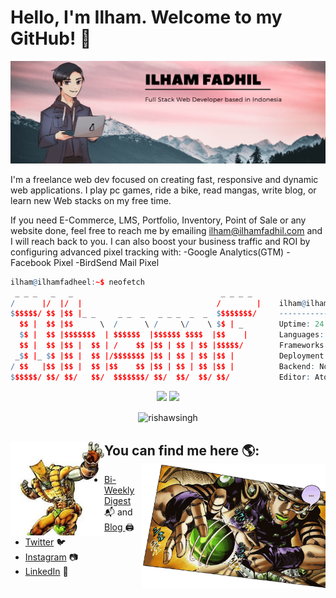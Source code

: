 # Hello, I'm Ilham. Welcome to my GitHub! 👋

<img src="Ilham Fadhil.png" alt="Ilham Fadhil Github's Banner">

I'm a freelance web dev focused on creating fast, responsive and dynamic web applications. I play pc games, ride a bike, read mangas, write blog, or learn new Web stacks on my free time. 

If you need E-Commerce, LMS, Portfolio, Inventory, Point of Sale or any website done, feel free to reach me by emailing ilham@ilhamfadhil.com and I will reach back to you. 
I can also boost your business traffic and ROI by configuring advanced pixel tracking with: 
-Google Analytics(GTM) 
-Facebook Pixel 
-BirdSend Mail Pixel

```r
ilham@ilhamfadheel:~$ neofetch
 _ _ _   _   _                                 _ _ _ _ 
/      |/  |/  |                              /        |    ilham@ilhamfadheel
$$$$$$/ $$ |$$ |_ _     _ _  _   _ _ _  _  _  $$$$$$$$/     -------------------
  $$ |  $$ |$$      \  /      \ /     \/    \ $$ | _        Uptime: 24 Years
  $$ |  $$ |$$$$$$$  | $$$$$$  |$$$$$$ $$$$  |$$    |       Languages: Python, Java, C++
  $$ |  $$ |$$ |  $$ | /    $$ |$$ | $$ | $$ |$$$$$/        Frameworks: React, Gatsby, Next, WordPress
 _$$ |_ $$ |$$ |  $$ |/$$$$$$$ |$$ | $$ | $$ |$$ |          Deployment: AWS, Netlify, Vercel
/ $$   |$$ |$$ |  $$ |$$    $$ |$$ | $$ | $$ |$$ |          Backend: Node, PHP, Mongo, Apache
$$$$$$/ $$/ $$/   $$/  $$$$$$$/ $$/  $$/  $$/ $$/           Editor: Atom/VSCode
```

<p float="center" align="center">
  <img  src="https://github-readme-stats.vercel.app/api?username=ilhamfadheel&show_icons=true&theme=dark&count_private=true&hide=contribs,issue" />
  <img  src="https://github-readme-stats.vercel.app/api/top-langs/?username=ilhamfadheel&layout=compact&theme=dark" />
</p>
<p align="center"><img align="center" src="https://github-readme-streak-stats.herokuapp.com/?user=ilhamfadheel" alt="rishawsingh" /></p>

## You can find me here 🌎: <img align="left" width="150" height="150" src="dio-stand.jpeg"> <img align="right" height="200" src="gyro-zeppeli.gif"> 
- <a href="https://digest.ilhamfadhil.com/">Bi-Weekly Digest</a> 📬 and <a href="https://ilhamfadhil.com/blog"> Blog </a>🖨
- <a href="https://www.twitter.com/ilhamfadheel">Twitter</a> 🐦
- <a href="https://www.instagram.com/ilhamfadheel">Instagram</a> 📷
- <a href="https://www.linkedin.com/in/ilhamfadheel/">LinkedIn</a> 💼